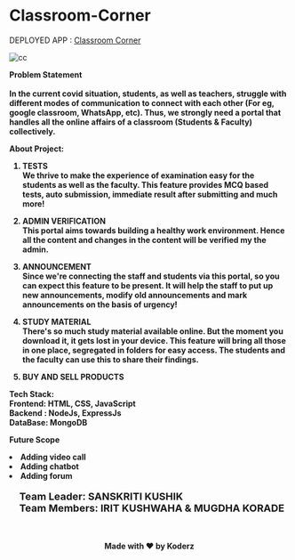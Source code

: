 # Classroom-Corner

DEPLOYED APP : <a href="https://classroom-corner.herokuapp.com/">Classroom Corner </a>

 ![cc](https://user-images.githubusercontent.com/67689773/136733711-814e8fc6-38e0-44f7-8d76-7bb91bedab25.PNG)

<b>Problem Statement<b/><br><br>
In the current covid situation, students, as well as teachers, struggle with different modes of communication to connect with each other (For eg, google classroom, WhatsApp, etc). Thus, we strongly need a portal that handles all the online affairs of a classroom (Students & Faculty) collectively.
  
<b>About Project:</b><br/>
  1. TESTS  <br/>
    We thrive to make the experience of examination easy for the students as well as the faculty. This feature provides MCQ based tests, auto submission, immediate result  after submitting and much more! <br/>
 

  2. ADMIN VERIFICATION <br/>
    This portal aims towards building a healthy work environment. Hence all the content and changes in the content will be verified my the admin.
   
  3. ANNOUNCEMENT  <br/>
  Since we're connecting the staff and students via this portal, so you can expect this feature to be present. It will help the staff to put up new announcements, modify old announcements and mark announcements on the basis of urgency!
  
  4. STUDY MATERIAL <br/>
   There's so much study material available online. But the moment you download it, it gets lost in your device. This feature will bring all those in one place, segregated in folders for easy access. The students and the faculty can use this to share their findings.</li>
    
   5. BUY AND SELL PRODUCTS <br/> 
    
    
 
  <b>Tech Stack:</b><br />
Frontend: HTML, CSS, JavaScript  <br>
Backend : NodeJs, ExpressJs   <br>
DataBase: MongoDB
  
   <b> Future Scope </b>
          <li>Adding video call</li>
          <li>Adding chatbot</li>
          <li>Adding forum</li>
  
<p style="font-size: 18px;  margin-left: 1em;">Team Leader: SANSKRITI KUSHIK<br>
Team Members: IRIT KUSHWAHA & MUGDHA KORADE</p>
<br/>
  
  <p style="text-align:center">Made with ❤ by Koderz </p>

